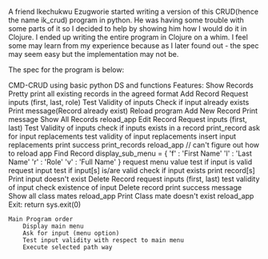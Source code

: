 
A friend Ikechukwu Ezugworie started writing
a version of this CRUD(hence the name ik_crud) 
program in python. He was having some trouble with 
some parts of it so I decided to help by showing him 
how I would do it in Clojure. I ended up writing the entire 
program in Clojure on a whim. I feel some may learn 
from my experience because as I later found out - the spec may seem
easy but the implementation may not be. 


The spec for the program is below:

CMD-CRUD using basic python DS and functions
	Features:
		Show Records
			Pretty print all existing records in
			the agreed format
		Add Record
			Request inputs (first, last, role)
			Test Validity of inputs
			Check if input already exists
				Print message(Record already exist)
				Reload program
			Add New Record
				Print message
				Show All Records
				reload_app
		Edit Record
			Request inputs (first, last)
			Test Validity of inputs
			check if inputs exists in a record
				print_record
				ask for input replacements
				test validity of input replacements
				insert input replacements
				print success
				print_records
				reload_app // can't figure out how to reload app
		Find Record
			display_sub_menu = {
				'f' : 'First Name'
				'l' : 'Last Name'
				'r' : 'Role'
				'v' : 'Full Name'
			}
			request menu value
			test if input is valid
				request input
					test if input[s] is/are valid
						check if input exists
						print record[s]
				Print input doesn't exist
		Delete Record
			request inputs (first, last)
			test validity of input
			check existence of input
				Delete record
				print success message
				Show all class mates
				reload_app
			Print Class mate doesn't exist
				reload_app
		Exit:
			return sys.exit(0)


	Main Program order
		Display main menu
		Ask for input (menu option)
		Test input validity with respect to main menu
		Execute selected path way

